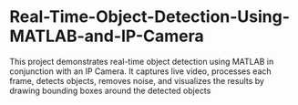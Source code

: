 # Real-Time-Object-Detection-Using-MATLAB-and-IP-Camera
This project demonstrates real-time object detection using MATLAB in conjunction with an IP Camera. It captures live video, processes each frame, detects objects, removes noise, and visualizes the results by drawing bounding boxes around the detected objects
